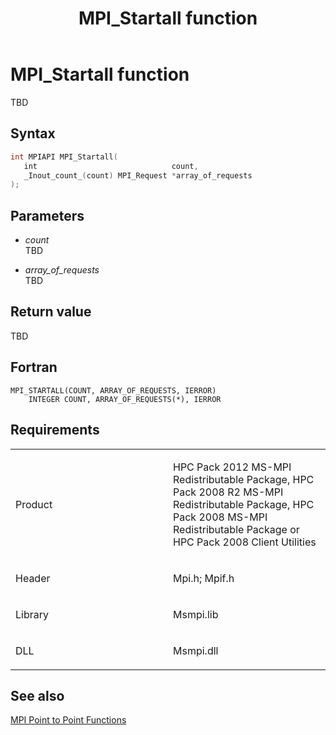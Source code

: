 ﻿---
title: MPI_Startall function
TOCTitle: MPI_Startall function
ms:assetid: ffd68b75-c72e-4d48-aad8-103154f6bddc
ms:mtpsurl: https://msdn.microsoft.com/en-us/library/Dn473474(v=VS.85)
ms:contentKeyID: 59361009
ms.date: 03/28/2018
mtps_version: v=VS.85
f1_keywords:
- MPI_SSEND_INIT
- mpi/MPI_SSEND_INIT
- mpi/MPI_Startall
- MPI_Startall
- mpif/MPI_SSEND_INIT
- mpif/MPI_Startall
dev_langs:
- C++
- C
---

# MPI\_Startall function

TBD

## Syntax

``` c++
int MPIAPI MPI_Startall(
   int                              count,
   _Inout_count_(count) MPI_Request *array_of_requests
);
```

## Parameters

  - *count*  
    TBD

  - *array\_of\_requests*  
    TBD

## Return value

TBD

## Fortran

    MPI_STARTALL(COUNT, ARRAY_OF_REQUESTS, IERROR)
        INTEGER COUNT, ARRAY_OF_REQUESTS(*), IERROR

## Requirements

<table>
<colgroup>
<col style="width: 50%" />
<col style="width: 50%" />
</colgroup>
<tbody>
<tr class="odd">
<td><p>Product</p></td>
<td><p>HPC Pack 2012 MS-MPI Redistributable Package, HPC Pack 2008 R2 MS-MPI Redistributable Package, HPC Pack 2008 MS-MPI Redistributable Package or HPC Pack 2008 Client Utilities</p></td>
</tr>
<tr class="even">
<td><p>Header</p></td>
<td>Mpi.h;
Mpif.h</td>
</tr>
<tr class="odd">
<td><p>Library</p></td>
<td>Msmpi.lib</td>
</tr>
<tr class="even">
<td><p>DLL</p></td>
<td>Msmpi.dll</td>
</tr>
</tbody>
</table>


## See also

[MPI Point to Point Functions](mpi-point-to-point-functions.md)

